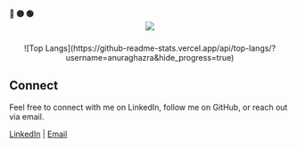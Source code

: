 <!-- Macos like icons -->
<div align="left">
  <b><pwn>🔴 🟡 🟢</pwn></b>
</div>

<div align="center">
  <img src="https://readme-typing-svg.demolab.com/?lines=$+Hey,+labeeb+here+:)&font=Fira%20Code&center=true&width=440&height=45&color=09e611&vCenter=true&pause=10&size=22" />
</div>

###

<div align="center">
<!--   <img src="https://github-readme-stats.vercel.app/api?username=labeebshareef&hide_title=false&hide_rank=false&show_icons=true&include_all_commits=true&count_private=true&disable_animations=false&theme=dracula&locale=en&hide_border=false" height="150" alt="stats graph"  /> -->
<!--   <img src="https://github-readme-stats.vercel.app/api/top-langs?username=labeebshareef&locale=en&hide_title=false&layout=compact&card_width=320&langs_count=5&theme=dracula&hide_border=false" height="150" alt="languages graph"  /> -->
![Top Langs](https://github-readme-stats.vercel.app/api/top-langs/?username=anuraghazra&hide_progress=true)

</div>


<!-- Connect -->
## Connect

Feel free to connect with me on LinkedIn, follow me on GitHub, or reach out via email.

[LinkedIn](https://www.linkedin.com/in/labeeb-shareef) | [Email](mailto:labeebshareef96@gmail.com)

<!-- End of README -->
